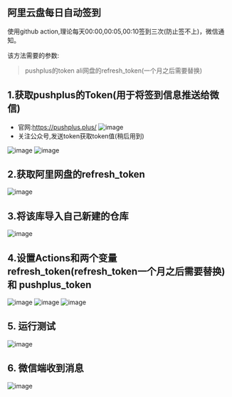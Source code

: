 ## 阿里云盘每日自动签到
使用github action,理论每天00:00,00:05,00:10签到三次(防止签不上)，微信通知。

该方法需要的参数:
> pushplus的token
ali网盘的refresh_token(一个月之后需要替换)
## 1.获取pushplus的Token(用于将签到信息推送给微信)
- 官网:https://pushplus.plus/
![image](https://github.com/Synchronized1/alipan_auto_sign/assets/58451554/f9d84bca-98f1-4028-a910-a557c59f533d)
- 关注公众号,发送token获取token值(稍后用到)

![image](https://github.com/Synchronized1/alipan_auto_sign/assets/58451554/c57520cb-8248-4036-b4b5-743f79d8ebca)
![image](https://github.com/Synchronized1/alipan_auto_sign/assets/58451554/d704169b-b862-4a57-b0ad-a305c75791f9)
## 2.获取阿里网盘的refresh_token
![image](https://github.com/Synchronized1/alipan_auto_sign/assets/58451554/b67d9e7c-a4a9-4603-a88d-7534b139732b)
## 3.将该库导入自己新建的仓库
![image](https://github.com/Synchronized1/alipan_auto_sign/assets/58451554/47ae04e7-2cb9-4ee1-be77-4acaf9f5a7f2)
## 4.设置Actions和两个变量 refresh_token(refresh_token一个月之后需要替换) 和 pushplus_token
![image](https://github.com/Synchronized1/alipan_auto_sign/assets/58451554/0a94e24a-0853-4ad2-af4a-8c62bba40173)
![image](https://github.com/Synchronized1/alipan_auto_sign/assets/58451554/01f3ac0d-7bf9-41a4-bb53-ab8cbe401992)
![image](https://github.com/Synchronized1/alipan_auto_sign/assets/58451554/7c29bb68-8939-419b-919d-055e44e52eb1)
## 5. 运行测试
![image](https://github.com/Synchronized1/alipan_auto_sign/assets/58451554/7c89ae38-e21d-47bc-a99a-0f8c9a673127)
## 6. 微信端收到消息
![image](https://github.com/Synchronized1/alipan_auto_sign/assets/58451554/9c6b5f0f-f95b-418e-86da-527053e11d50)

